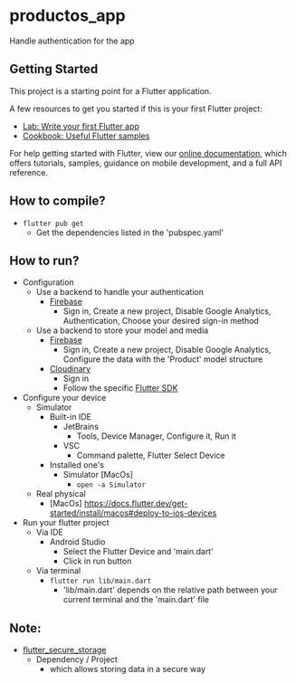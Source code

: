 # productos_app

Handle authentication for the app

## Getting Started

This project is a starting point for a Flutter application.

A few resources to get you started if this is your first Flutter project:

- [Lab: Write your first Flutter app](https://flutter.dev/docs/get-started/codelab)
- [Cookbook: Useful Flutter samples](https://flutter.dev/docs/cookbook)

For help getting started with Flutter, view our
[online documentation](https://flutter.dev/docs), which offers tutorials,
samples, guidance on mobile development, and a full API reference.

## How to compile?
* `flutter pub get`
    * Get the dependencies listed in the 'pubspec.yaml'

## How to run?
* Configuration
  * Use a backend to handle your authentication
    * [Firebase](https://firebase.google.com/)
      * Sign in, Create a new project, Disable Google Analytics, Authentication, Choose your desired sign-in method
  * Use a backend to store your model and media
    * [Firebase](https://firebase.google.com/)
      * Sign in, Create a new project, Disable Google Analytics, Configure the data with the 'Product' model structure
    * [Cloudinary](https://cloudinary.com/)
      * Sign in
      * Follow the specific [Flutter SDK](https://console.cloudinary.com/documentation/flutter_integration)
* Configure your device
    * Simulator
        * Built-in IDE
            * JetBrains
                * Tools, Device Manager, Configure it, Run it
            * VSC
                * Command palette, Flutter Select Device
        * Installed one's
            * Simulator [MacOs]
                * `open -a Simulator`
    * Real physical
        * [MacOs] https://docs.flutter.dev/get-started/install/macos#deploy-to-ios-devices
* Run your flutter project
    * Via IDE
        * Android Studio
            * Select the Flutter Device and 'main.dart'
            * Click in run button
    * Via terminal
        * `flutter run lib/main.dart`
            * 'lib/main.dart' depends on the relative path between your current terminal and the 'main.dart' file

## Note:
* [flutter_secure_storage](https://pub.dev/packages/flutter_secure_storage)
  * Dependency / Project
    * which allows storing data in a secure way
